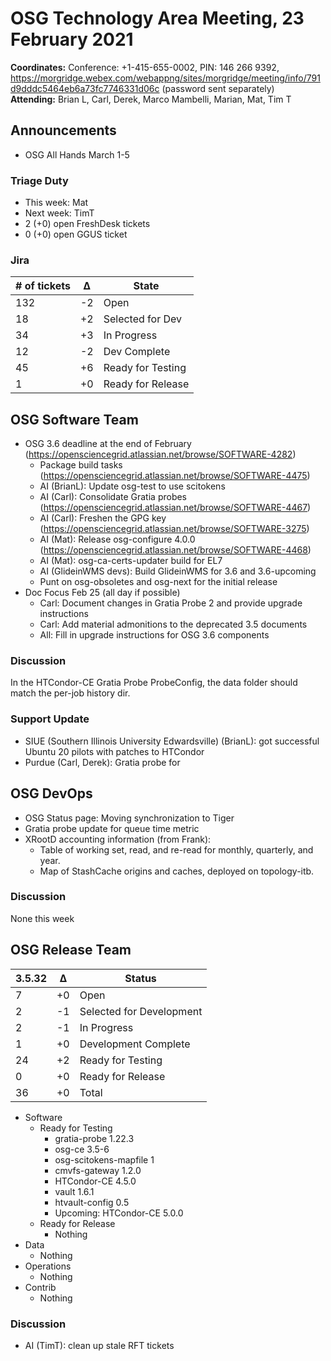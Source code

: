 # OSG Technology Area Meeting, 23 February 2021

**Coordinates:** Conference: +1-415-655-0002, PIN: 146 266 9392, <https://morgridge.webex.com/webappng/sites/morgridge/meeting/info/791d9dddc5464eb6a73fc7746331d06c> (password sent separately)  
**Attending:**   Brian L, Carl, Derek, Marco Mambelli, Marian, Mat, Tim T


## Announcements

-   OSG All Hands March 1-5


### Triage Duty

-   This week: Mat
-   Next week: TimT
-   2 (+0) open FreshDesk tickets
-   0 (+0) open GGUS ticket


### Jira

| # of tickets | &Delta; | State             |
|------------ |------- |----------------- |
| 132          | -2      | Open              |
| 18           | +2      | Selected for Dev  |
| 34           | +3      | In Progress       |
| 12           | -2      | Dev Complete      |
| 45           | +6      | Ready for Testing |
| 1            | +0      | Ready for Release |


## OSG Software Team

-   OSG 3.6 deadline at the end of February (<https://opensciencegrid.atlassian.net/browse/SOFTWARE-4282>)  
    -   Package build tasks (<https://opensciencegrid.atlassian.net/browse/SOFTWARE-4475>)
    -   AI (BrianL): Update osg-test to use scitokens
    -   AI (Carl): Consolidate Gratia probes (<https://opensciencegrid.atlassian.net/browse/SOFTWARE-4467>)
    -   AI (Carl): Freshen the GPG key (<https://opensciencegrid.atlassian.net/browse/SOFTWARE-3275>)
    -   AI (Mat): Release osg-configure 4.0.0 (<https://opensciencegrid.atlassian.net/browse/SOFTWARE-4468>)
    -   AI (Mat): osg-ca-certs-updater build for EL7
    -   AI (GlideinWMS devs): Build GlideinWMS for 3.6 and 3.6-upcoming
    -   Punt on osg-obsoletes and osg-next for the initial release
-   Doc Focus Feb 25 (all day if possible)
    -   Carl: Document changes in Gratia Probe 2 and provide upgrade instructions
    -   Carl: Add material admonitions to the deprecated 3.5 documents
    -   All: Fill in upgrade instructions for OSG 3.6 components


### Discussion

In the HTCondor-CE Gratia Probe ProbeConfig, the data folder should match the per-job history dir.


### Support Update

-   SIUE (Southern Illinois University Edwardsville) (BrianL): got successful Ubuntu 20 pilots with patches to HTCondor
-   Purdue (Carl, Derek): Gratia probe for 


## OSG DevOps

-   OSG Status page: Moving synchronization to Tiger
-   Gratia probe update for queue time metric
-   XRootD accounting information (from Frank):  
    -   Table of working set, read, and re-read for monthly, quarterly, and year.
    -   Map of StashCache origins and caches, deployed on topology-itb.


### Discussion

None this week  


## OSG Release Team

| 3.5.32 | &Delta; | Status                   |
| ------ | ------- | ------------------------ |
| 7      | +0      | Open                     |
| 2      | -1      | Selected for Development |
| 2      | -1      | In Progress              |
| 1      | +0      | Development Complete     |
| 24     | +2      | Ready for Testing        |
| 0      | +0      | Ready for Release        |
| 36     | +0      | Total                    |

-   Software  
    -   Ready for Testing  
        -   gratia-probe 1.22.3
        -   osg-ce 3.5-6
        -   osg-scitokens-mapfile 1
        -   cmvfs-gateway 1.2.0
        -   HTCondor-CE 4.5.0
        -   vault 1.6.1
        -   htvault-config 0.5
        -   Upcoming: HTCondor-CE 5.0.0
    -   Ready for Release  
        -   Nothing
-   Data  
    -   Nothing
-   Operations  
    -   Nothing
-   Contrib  
    -   Nothing


### Discussion

-   AI (TimT): clean up stale RFT tickets
